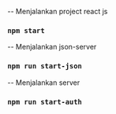 -- Menjalankan project react js
   ### `npm start`

-- Menjalankan json-server
   ### `npm run start-json`

-- Menjalankan server
   ### `npm run start-auth`
